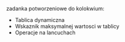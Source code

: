 zadanka potworzeniowe do kolokwium:
<br>
- Tablica dynamiczna
- Wskaznik maksymalnej wartosci w tablicy
- Operacje na lancuchach